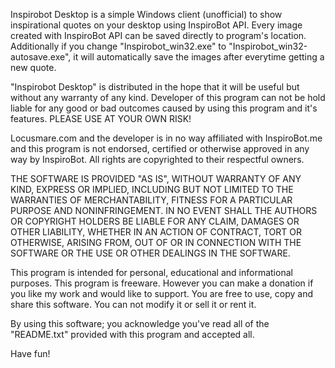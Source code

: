 Inspirobot Desktop is a simple Windows client (unofficial) to show inspirational quotes on your desktop using InspiroBot API. 
Every image created with InspiroBot API can be saved directly to program's location. 
Additionally if you change "Inspirobot_win32.exe" to "Inspirobot_win32-autosave.exe", it will automatically save the images after 
everytime getting a new quote. 

"Inspirobot Desktop" is distributed in the hope that it will be useful but without any warranty of any kind. Developer of this program 
can not be hold liable for any good or bad outcomes caused by using this program and it's features. PLEASE USE AT YOUR OWN RISK!

Locusmare.com and the developer is in no way affiliated with InspiroBot.me and this program is not endorsed, certified or otherwise 
approved in any way by InspiroBot. All rights are copyrighted to their respectful owners.

THE SOFTWARE IS PROVIDED "AS IS", WITHOUT WARRANTY OF ANY KIND, EXPRESS OR IMPLIED, INCLUDING BUT NOT LIMITED TO THE WARRANTIES OF 
MERCHANTABILITY, FITNESS FOR A PARTICULAR PURPOSE AND NONINFRINGEMENT. IN NO EVENT SHALL THE AUTHORS OR COPYRIGHT HOLDERS BE LIABLE 
FOR ANY CLAIM, DAMAGES OR OTHER LIABILITY, WHETHER IN AN ACTION OF CONTRACT, TORT OR OTHERWISE, ARISING FROM, OUT OF OR IN CONNECTION 
WITH THE SOFTWARE OR THE USE OR OTHER DEALINGS IN THE SOFTWARE.

This program is intended for personal, educational and informational purposes. 
This program is freeware. 
However you can make a donation if you like my work and would like to support.
You are free to use, copy and share this software.
You can not modify it or sell it or rent it.

By using this software; you acknowledge you've read all of the "README.txt" provided with this program and accepted all. 

Have fun!



